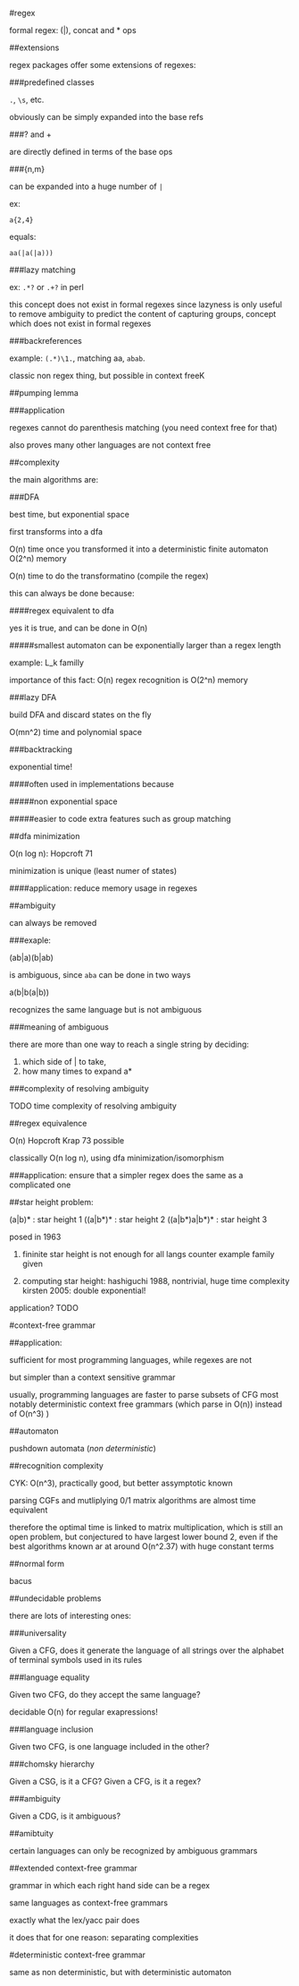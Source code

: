 #regex

formal regex: (|), concat and * ops

##extensions

regex packages offer some extensions of regexes:

###predefined classes

``.``, ``\s``, etc.

obviously can be simply expanded into the base refs

###? and +

are directly defined in terms of the base ops

###{n,m}

can be expanded into a huge number of ``|``

ex:

    a{2,4}

equals:

    aa(|a(|a)))

###lazy matching

ex: ``.*?`` or ``.+?`` in perl

this concept does not exist in formal regexes
since lazyness is only useful to remove ambiguity
to predict the content of capturing groups,
concept which does not exist in formal regexes

###backreferences

example: ``(.*)\1.``, matching aa, ``abab``.

classic non regex thing, but possible in context freeK

##pumping lemma

###application

regexes cannot do parenthesis matching (you need context free for that)

also proves many other languages are not context free

##complexity

the main algorithms are:

###DFA

best time, but exponential space

first transforms into a dfa

O(n)         time once you transformed it into a deterministic finite automaton
O(2^n) memory 

O(n) time to do the transformatino (compile the regex)

this can always be done because:

####regex equivalent to dfa

yes it is true, and can be done in O(n)

#####smallest automaton can be exponentially larger than a regex length

example: L_k familly

importance of this fact: O(n) regex recognition is O(2^n) memory

###lazy DFA

build DFA and discard states on the fly

O(mn^2) time and polynomial space

###backtracking

exponential time!

####often used in implementations because

#####non exponential space

#####easier to code extra features such as group matching

##dfa minimization

O(n log n): Hopcroft 71

minimization is unique (least numer of states)

####application: reduce memory usage in regexes

##ambiguity

can always be removed

###exaple:

(ab|a)(b|ab)

is ambiguous, since `aba`
can be done in two ways

a(b|b(a|b))

recognizes the same language
but is not ambiguous

###meaning of ambiguous

there are more than one way to reach
a single string by deciding:

1) which side of | to take,
2) how many times to expand a*

###complexity of resolving ambiguity

TODO time complexity of resolving ambiguity

##regex equivalence

O(n) Hopcroft Krap 73 possible

classically O(n log n), using dfa minimization/isomorphism

###application: ensure that a simpler regex does the same as a complicated one

##star height problem:

(a|b)* :     star height 1
((a|b*)* : star height 2
((a|b*)a|b*)* : star height 3

posed in 1963

1) fininite star height is not enough for all langs
counter example family given

2) computing star height:
hashiguchi 1988, nontrivial, huge time complexity
kirsten 2005: double exponential!

application? TODO

#context-free grammar

##application:

sufficient for most programming languages, while regexes are not

but simpler than a context sensitive grammar

usually, programming languages are faster to parse subsets of CFG
most notably deterministic context free grammars
(which parse in O(n)) instead of O(n^3) )

##automaton

pushdown automata (*non deterministic*)

##recognition complexity

CYK: O(n^3), practically good, but better assymptotic known

parsing CGFs and mutliplying 0/1 matrix algorithms are almost time equivalent

therefore the optimal time is linked to matrix multiplication,
which is still an open problem, but conjectured to have largest
lower bound 2, even if the best algorithms known ar at around O(n^2.37)
with huge constant terms

##normal form

bacus

##undecidable problems

there are lots of interesting ones:

###universality

Given a CFG, does it generate the language of all strings over the alphabet of terminal symbols used in its rules

###language equality

Given two CFG, do they accept the same language?

decidable O(n) for regular exapressions!

###language inclusion

Given two CFG, is one language included in the other?

###chomsky hierarchy

Given a CSG, is it a CFG?
Given a CFG, is it a regex?

###ambiguity

Given a CDG, is it ambiguous?

##amibtuity

certain languages can only be recognized by ambiguous grammars

##extended context-free grammar

grammar in which each right hand side can be a regex

same languages as context-free grammars

exactly what the lex/yacc pair does

it does that for one reason: separating complexities

#deterministic context-free grammar

same as non deterministic, but with deterministic automaton
